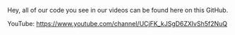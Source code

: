 Hey, all of our code you see in our videos can be found here on this GitHub.

YouTube: https://www.youtube.com/channel/UCjFK_kJSgD6ZXlvSh5f2NuQ
